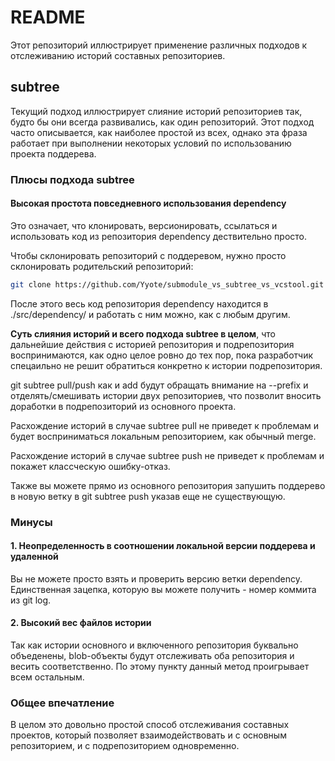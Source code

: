 # README 

Этот репозиторий иллюстрирует применение различных подходов к отслеживанию историй составных репозиториев.

## subtree 

Текущий подход иллюстрирует слияние историй репозиториев так, будто бы они всегда развивались, как один репозиторий. Этот подход часто описывается, как наиболее простой из всех, однако эта фраза работает при выполнении некоторых условий по использованию проекта поддерева.

### Плюсы подхода subtree

#### Высокая простота повседневного использования dependency 

Это означает, что клонировать, версионировать, ссылаться и использовать код из репозитория dependency дествительно просто.

Чтобы склонировать репозиторий с поддеревом, нужно просто склонировать родительский репозиторий:

```bash
git clone https://github.com/Yyote/submodule_vs_subtree_vs_vcstool.git # Представим, что subtree это master
```

После этого весь код репозитория dependency находится в ./src/dependency/ и работать с ним можно, как с любым другим.

**Суть слияния историй и всего подхода subtree в целом**, что дальнейшие действия с историей репозитория и подрепозитория воспринимаются, как одно целое ровно до тех пор, пока разработчик спецаильно не решит обратиться конкретно к истории подрепозитория.

git subtree pull/push как и add будут обращать внимание на --prefix и отделять/смешивать истории двух репозиториев, что позволит вносить доработки в подрепозиторий из основного проекта.

Расхождение историй в случае subtree pull не приведет к проблемам и будет восприниматься локальным репозиторием, как обычный merge.

Расхождение историй в случае subtree push не приведет к проблемам и покажет классческую ошибку-отказ.

Также вы можете прямо из основного репозитория запушить поддерево в новую ветку в git subtree push указав еще не существующую. 

### Минусы

#### 1. Неопределенность в соотношении локальной версии поддерева и удаленной

Вы не можете просто взять и проверить версию ветки dependency. Единственная зацепка, которую вы можете получить - номер коммита из git log.

#### 2. Высокий вес файлов истории

Так как истории основного и включенного репозитория буквально объеденены, blob-объекты будут отслеживать оба репозитория и весить соответственно. По этому пункту данный метод проигрывает всем остальным.

### Общее впечатление 

В целом это довольно простой способ отслеживания составных проектов, который позволяет взаимодействовать и с основным репозиторием, и с подрепозиторием одновременно.
